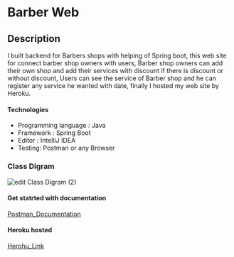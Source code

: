# Barber Web

## Description
I built backend for Barbers shops with helping of Spring boot, this web site for connect barber shop owners with users, Barber shop owners can add their own shop and add their services with discount if there is discount or without discount, Users can see the service of Barber shop and he can register any service he wanted with date,
finally I hosted my web site by Heroku.
#### Technologies 
- Programming language : Java
- Framework : Spring Boot
- Editor : IntelliJ IDEA
- Testing: Postman or any Browser

### Class Digram
![edit Class Digram (2)](https://user-images.githubusercontent.com/85416370/174451459-07c975c2-559a-49fa-aac4-7d90b138af50.png)


 #### Get statrted with documentation 
[Postman_Documentation](https://documenter.getpostman.com/view/18939368/Uz5MEtGP)

#### Heroku hosted
[Herohu_Link](https://barber-shope.herokuapp.com/api/v1/user/register)

